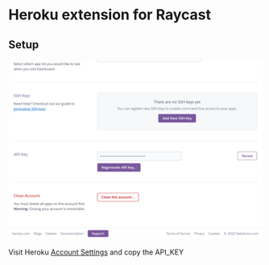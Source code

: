 # Heroku extension for Raycast

## Setup

![api-key](./media/API_KEY.jpeg)

Visit Heroku [Account Settings](https://dashboard.heroku.com/account) and copy the API_KEY

